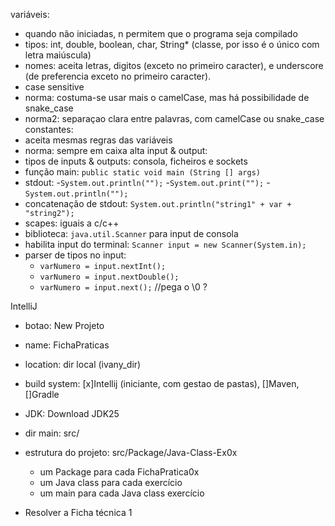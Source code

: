
variáveis:
- quando não iniciadas, n permitem que o programa seja compilado
- tipos: int, double, boolean, char, String* (classe, por isso é o único com letra maiúscula)
- nomes: aceita letras, digitos (exceto no primeiro caracter), e underscore (de preferencia exceto no primeiro caracter).
- case sensitive
- norma: costuma-se usar mais o camelCase, mas há possibilidade de snake_case
- norma2: separaçao clara entre palavras, com camelCase ou snake_case
constantes:
- aceita mesmas regras das variáveis
- norma: sempre em caixa alta
input & output:
- tipos de inputs & outputs: consola, ficheiros e sockets
- função main: `public static void main (String [] args)`
- stdout: 
    -`System.out.println("");`
    -`System.out.print("");`
    -`System.out.println("");`
- concatenação de stdout: `System.out.println("string1" + var + "string2");`
- scapes: iguais a c/c++
- biblioteca: `java.util.Scanner` para input de consola
- habilita input do terminal: `Scanner input = new Scanner(System.in);`
- parser de tipos no input: 
    - `varNumero = input.nextInt();`
    - `varNumero = input.nextDouble();`
    - `varNumero = input.next();` //pega o \0 ? 

IntelliJ
- botao: New Projeto
- name: FichaPraticas
- location: dir local (ivany_dir)
- build system: [x]Intellij (iniciante, com gestao de pastas), []Maven, []Gradle
- JDK: Download JDK25
- dir main: src/
- estrutura do projeto: src/Package/Java-Class-Ex0x
    - um Package para cada FichaPratica0x
    - um Java class para cada exercício
    - um main para cada Java class exercício

- Resolver a Ficha técnica 1